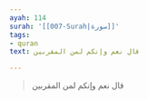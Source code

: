 ```yaml
---
ayah: 114
surah: '[[007-Surah|سورة]]'
tags:
- quran
text: قال نعم وإنكم لمن المقربين

---
```

> قال نعم وإنكم لمن المقربين
